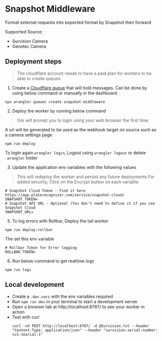# Snapshot Middleware
Format external requests into expected format by Snapshot then forward

Supported Source:
- Survision Camera
- Genetec Camera

## Deployment steps
> The cloudflare account needs to have a paid plan for workers to be able to create queues

1. Create a [Cloudflare queue](https://developers.cloudflare.com/queues/get-started/#3-create-a-queue) that will hold messages.
Can be done by using below command or manually in the dashboard
```shell
npx wrangler queues create snapshot-middleware
```

2. Deploy the worker by running below command
> this will prompt you to login using your web browser the first time.

A url will be generated to be used as the webhook target on source such as a camera settings page
```shell
npm run deploy
```
To login again `wrangler login`, Logout using `wrangler logout` or delete `.wrangler` folder

3. Update the application env variables with the following values
> This will redeploy the worker and persist any future deployments
> For added security, Click on the Encrypt button on each variable

```shell
# Snapshot Cloud Token - Find it here https://app.platerecognizer.com/service/snapshot-cloud/
SNAPSHOT_TOKEN=
# Snapshot API URL - Optional (You don't need to define it if you use Snapshot Cloud
SNAPSHOT_URL=
```

5. To log errors with Rollbar, Deploy the tail worker
```shell
npm run deploy:rollbar
```
The set this env variable
```shell
# Rollbar Token for Error logging
ROLLBAR_TOKEN=
```

6. Run below command to get realtime logs
```shell
npm run logs
```

## Local development
- Create a `.dev.vars` with the env variables required
- Run `npm run dev` in your terminal to start a development server
- Open a browser tab at http://localhost:8787/ to see your worker in action
- Test with curl
    ```shell
  	curl -vX POST http://localhost:8787/ -d @Survision.txt --header "Content-Type: application/json" --header "survision-serial-number: sv1-searial-1"
    ```
